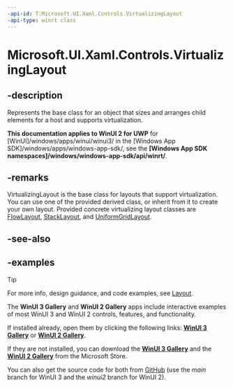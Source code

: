 ```yaml
---
-api-id: T:Microsoft.UI.Xaml.Controls.VirtualizingLayout
-api-type: winrt class
---
```


# Microsoft.UI.Xaml.Controls.VirtualizingLayout

<!--
public class VirtualizingLayout : Microsoft.UI.Xaml.Controls.Layout
-->

## -description

Represents the base class for an object that sizes and arranges child elements for a host and supports virtualization.

**This documentation applies to WinUI 2 for UWP** for [WinUI]/windows/apps/winui/winui3/ in the [Windows App SDK]/windows/apps/windows-app-sdk/, see the **[Windows App SDK namespaces]/windows/windows-app-sdk/api/winrt/**.

## -remarks

VirtualizingLayout is the base class for layouts that support virtualization. You can use one of the provided derived class, or inherit from it to create your own layout. Provided concrete virtualizing layout classes are [FlowLayout](flowlayout.md), [StackLayout](stacklayout.md), and [UniformGridLayout](uniformgridlayout.md).

## -see-also

## -examples

> [!TIP]
> For more info, design guidance, and code examples, see [Layout](/windows/apps/design/layout/).
>
> The **WinUI 3 Gallery** and **WinUI 2 Gallery** apps include interactive examples of most WinUI 3 and WinUI 2 controls, features, and functionality.
>
> If installed already, open them by clicking the following links: [**WinUI 3 Gallery**](winui3gallery:) or [**WinUI 2 Gallery**](winui2gallery:/item/ItemsRepeater).
>
> If they are not installed, you can download the [**WinUI 3 Gallery**](https://www.microsoft.com/store/productId/9P3JFPWWDZRC) and the [**WinUI 2 Gallery**](https://www.microsoft.com/store/productId/9MSVH128X2ZT) from the Microsoft Store.
>
> You can also get the source code for both from [GitHub](https://github.com/Microsoft/WinUI-Gallery) (use the *main* branch for WinUI 3 and the *winui2* branch for WinUI 2).

